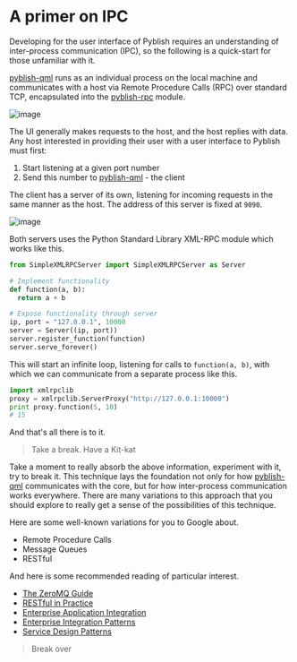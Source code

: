 # A primer on IPC

Developing for the user interface of Pyblish requires an understanding of inter-process communication (IPC), so the following is a quick-start for those unfamiliar with it.

[pyblish-qml][] runs as an individual process on the local machine and communicates with a host via Remote Procedure Calls (RPC) over standard TCP, encapsulated into the [pyblish-rpc][] module.

![image](https://cloud.githubusercontent.com/assets/2152766/11087234/962c0cda-8850-11e5-87d8-db8aacf67df6.png)

The UI generally makes requests to the host, and the host replies with data. 
Any host interested in providing their user with a user interface to Pyblish must first:

1. Start listening at a given port number
2. Send this number to [pyblish-qml][] - the client

The client has a server of its own, listening for incoming requests in the same manner as the host. The address of this server is fixed at `9090`.

![image](https://cloud.githubusercontent.com/assets/2152766/11087259/c115d37c-8850-11e5-8a0f-c7966516cf8d.png)

Both servers uses the Python Standard Library XML-RPC module which works like this.

```python
from SimpleXMLRPCServer import SimpleXMLRPCServer as Server

# Implement functionality
def function(a, b):
  return a + b

# Expose functionality through server
ip, port = "127.0.0.1", 10000
server = Server((ip, port))
server.register_function(function)
server.serve_forever()
```

This will start an infinite loop, listening for calls to `function(a, b)`, with which we can communicate from a separate process like this.

```python
import xmlrpclib
proxy = xmlrpclib.ServerProxy("http://127.0.0.1:10000")
print proxy.function(5, 10)
# 15
```

And that's all there is to it.

> Take a break. Have a Kit-kat

Take a moment to really absorb the above information, experiment with it, try to break it. This technique lays the foundation not only for how [pyblish-qml][] communicates with the core, but for how inter-process communication works everywhere. There are many variations to this approach that you should explore to really get a sense of the possibilities of this technique.

Here are some well-known variations for you to Google about.

- Remote Procedure Calls
- Message Queues
- RESTful

And here is some recommended reading of particular interest.

- [The ZeroMQ Guide][01]
- [RESTful in Practice][02]
- [Enterprise Application Integration][03]
- [Enterprise Integration Patterns][04]
- [Service Design Patterns][05]

> Break over

[pyblish-qml]: https://github.com/pyblish/pyblish-qml
[pyblish-rpc]: https://github.com/pyblish/pyblish-rpc

[01]: http://zguide.zeromq.org/py:all
[02]: http://shop.oreilly.com/product/9780596805838.do
[03]: http://www.amazon.co.uk/Enterprise-Application-Architecture-Addison-Wesley-Signature/dp/0321127420/ref=pd_bxgy_14_img_2?ie=UTF8&refRID=1C160CEZ0ZPX56ZMXYH4
[04]: http://www.amazon.co.uk/Enterprise-Integration-Patterns-Designing-Addison-Wesley/dp/0321200683
[05]: http://www.amazon.co.uk/Service-Design-Patterns-Fundamental-Addison-Wesley/dp/032154420X/ref=asap_bc?ie=UTF8